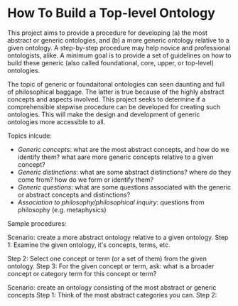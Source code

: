 # How To Build a Top-level Ontology

This project aims to provide a procedure for developing (a) the most abstract or generic ontologies, and (b) a more generic ontology relative to a given ontology. A step-by-step procedure may help novice and professional ontologists, alike. A minimum goal is to provide a set of guidelines on how to build these generic (also called foundational, core, upper, or top-level) ontologies.

The topic of generic or foundaitonal ontologies can seen daunting and full of philosophical baggage. The latter is true because of the highly abstract concepts and aspects involved. This project seeks to determine if a comprehensible stepwise procedure can be developed for creating such ontologies. This will make the design and development of generic ontologies more accessible to all. 

Topics inlcude:
* _Generic concepts_: what are the most abstract concepts, and how do we identify them? what aare more generic concepts relative to a given concept?
* _Generic distinctions_: what are some abstract distinctions? where do they come from? how do we form or identify them? 
* _Generic questions_: what are some questions associated with the generic or abstract concepts and distinctions? 
* _Association to philosophy/philosophical inquiry_: questions from philosophy (e.g. metaphysics) 

Sample procedures:

Scenario: create a more abstract ontology relative to a given ontology. 
Step 1: Examine the given ontology, it's concepts, terms, etc.

Step 2: Select one concept or term (or a set of them) from the given ontology.
Step 3: For the given concept or term, ask: what is a broader concept or category term for this concept or term?


Scenario: create an ontology consisting of the most abstract or generic concepts
Step 1: Think of the most abstract categories you can. 
Step 2: 
